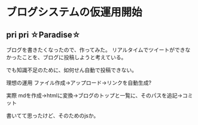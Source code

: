 # ブログシステムの仮運用開始
## pri pri ☆Paradise☆
  ブログを書きたくなったので、作ってみた。
  リアルタイムでツイートができなかったことを、ブログに投稿しようと考えている。

  でも知識不足のために、如何せん自動で投稿できない。
  
  理想の運用
  ファイル作成->アップロード->リンクを自動生成?

  実際
  mdを作成->htmlに変換->ブログのトップと一覧に、そのパスを追記->コミット
  
  書いてて思ったけど、そのためのjsか。